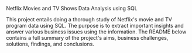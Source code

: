 Netflix Movies and TV Shows Data Analysis using SQL

This project entails doing a thorough study of Netflix's movie and TV program data using SQL.  The purpose is to extract important insights and answer various business issues using the information.  The README below contains a full summary of the project's aims, business challenges, solutions, findings, and conclusions.
